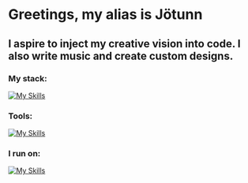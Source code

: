 # Greetings, my alias is Jötunn

## I aspire to inject my creative vision into code. I also write music and create custom designs.

### My stack:
[![My Skills](https://skillicons.dev/icons?i=py,js,html,css)](https://skillicons.dev)

### Tools:
[![My Skills](https://skillicons.dev/icons?i=github,visualstudio,pycharm,flask)](https://skillicons.dev)

### I run on:
[![My Skills](https://skillicons.dev/icons?i=windows)](https://skillicons.dev)

<!--
**JotunnheimExile/JotunnheimExile** is a ✨ _special_ ✨ repository because its `README.md` (this file) appears on your GitHub profile.

Here are some ideas to get you started:

- 🔭 I’m currently working on ...
- 🌱 I’m currently learning ...
- 👯 I’m looking to collaborate on ...
- 🤔 I’m looking for help with ...
- 💬 Ask me about ...
- 📫 How to reach me: ...
- 😄 Pronouns: ...
- ⚡ Fun fact: ...
-->
